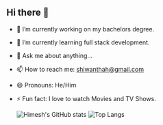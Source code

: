 ## Hi there 👋

<!--
**ShiwanthaH/ShiwanthaH** is a ✨ _special_ ✨ repository because its `README.md` (this file) appears on your GitHub profile.

Here are some ideas to get you started:
-->
- 🔭 I’m currently working on my bachelors degree.
- 🌱 I’m currently learning full stack development.
- 💬 Ask me about anything... 
- 📫 How to reach me: shiwanthah@gmail.com
- 😄 Pronouns: He/Him
- ⚡ Fun fact: I love to watch Movies and TV Shows.

  ![Himesh's GitHub stats](https://github-readme-stats-7o1e.vercel.app/api?username=shiwanthah&show=prs_merged,prs_merged_percentage&show_icons=true&theme=react)
  ![Top Langs](https://github-readme-stats-7o1e.vercel.app/api/top-langs/?username=anuraghazra&size_weight=0.5&count_weight=0.5&show_icons=true&theme=react&layout=compact)

  

